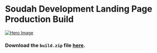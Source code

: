 # Soudah Development Landing Page Production Build

<a href="https://github.com/younes-alturkey/soudah-development-landing/raw/main/build.zip" target="_blank"><img src="https://raw.githubusercontent.com/younes-alturkey/soudah-development-landing/main/assets/images/social-media-card.png" alt="Hero Image"/></a>

### Download the `build.zip` file [here](https://github.com/younes-alturkey/soudah-development-landing/raw/main/build.zip).
